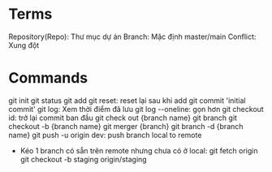 # Terms


Repository(Repo): Thư mục dự án
Branch: Mặc định master/main
Conflict: Xung đột
# Commands

git init
git status
git add
git reset: reset lại sau khi add
git commit 'initial commit'
git log: Xem thời điểm đã lưu
git log --oneline: gọn hơn
git checkout id: trở lại commit ban đầu
git check out {branch name}
git branch
git checkout -b {branch name}
git merger {branch}
git branch -d {branch name}
git push -u origin dev: push branch local to remote

- Kéo 1 branch có sẵn trên remote nhưng chưa có ở local:
git fetch origin 
git checkout -b staging origin/staging

